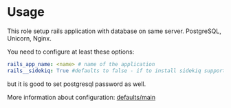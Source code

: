 Usage
====

This role setup rails application with database on same server.
PostgreSQL, Unicorn, Nginx.

You need to configure at least these options:
```yaml
rails_app_name: <name> # name of the application
rails__sidekiq: True #defaults to false - if to install sidekiq support - redis and restart scripts
```
but it is good to set postgresql password as well.

More information about configuration: [defaults/main](roles/rails_app_psql/defaults/main.yml)